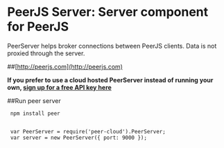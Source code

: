 # PeerJS Server: Server component for PeerJS #

PeerServer helps broker connections between PeerJS clients. Data is not proxied through the server.

##[http://peerjs.com](http://peerjs.com)



**If you prefer to use a cloud hosted PeerServer instead of running your own, [sign up for a free API key here](http://peerjs.com/peerserver)**


##Run peer server

     npm install peer     


     var PeerServer = require('peer-cloud').PeerServer;
     var server = new PeerServer({ port: 9000 });